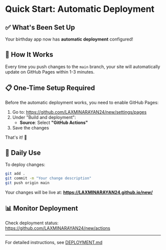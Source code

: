 # Quick Start: Automatic Deployment

## ✅ What's Been Set Up

Your birthday app now has **automatic deployment** configured! 

## 🚀 How It Works

Every time you push changes to the `main` branch, your site will automatically update on GitHub Pages within 1-3 minutes.

## 📋 One-Time Setup Required

Before the automatic deployment works, you need to enable GitHub Pages:

1. Go to: https://github.com/LAXMINARAYAN24/new/settings/pages
2. Under "Build and deployment":
   - **Source**: Select **"GitHub Actions"**
3. Save the changes

That's it! 🎉

## 🔄 Daily Use

To deploy changes:

```bash
git add .
git commit -m "Your change description"
git push origin main
```

Your changes will be live at: **https://LAXMINARAYAN24.github.io/new/**

## 📊 Monitor Deployment

Check deployment status: https://github.com/LAXMINARAYAN24/new/actions

---

For detailed instructions, see [DEPLOYMENT.md](.github/DEPLOYMENT.md)

